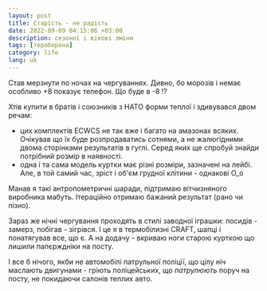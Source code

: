 ```yaml
---
layout: post
title: Старість - не радість
date: 2022-09-09 04:15:06 +03:00
description: сезонні і вікові зміни 
tags: [тероборона]
category: life
lang: uk
---
```


Став мерзнути по ночах на чергуваннях.
Дивно, бо морозів і немає особливо +8 показує телефон. 
Що буде в -8 !?

Хтів купити в братів і союзників з НАТО форми теплої і здивувався двом речам:
- цих комплектів ECWCS не так вже і багато на амазонах всяких.
  Очікував що їх буде розпродаватись сотнями, а не жалюгідними двома сторінками результатів в гуглі. 
  Серед яких ще спробуй знайди потрібний розмір в наявності.
- одна і та сама модель куртки має різні розміри, зазначені на лейбі.
  Але, в той самий час, зріст і об'єм грудної клітини - однакові O_o

Манав я такі антропометричні шаради, підтримаю вітчизняного виробника мабуть.
Ітераційно отримаю бажаний результат (рано чи пізно).

Зараз же нічні чергування проходять в стилі заводної іграшки: посидів - замерз, побігав - зігрівся.
І це я в термобілизні CRAFT, шапці і понатягував все, що є.
А на додачу - вкриваю ноги старою курткою що лишили папєрждніки на посту.

І все б нічого, якби не автомобілі патрульної поліції, що цілу ніч маслають двигунами - гріють поліцейських, що _патрулюють_ поруч на посту, не покидаючи салонів теплих авто.
